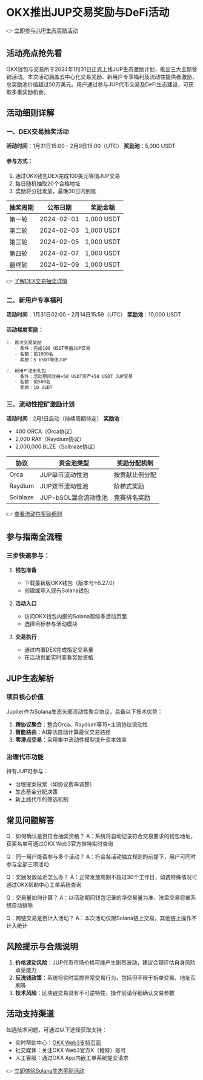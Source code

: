 # OKX推出JUP交易奖励与DeFi活动

👉 [立即参与JUP生态奖励活动](https://bit.ly/okx_welcome)

## 活动亮点抢先看

OKX钱包与交易所于2024年1月31日正式上线JUP生态激励计划，推出三大主题营销活动。本次活动涵盖去中心化交易奖励、新用户专享福利及流动性提供者激励，总奖励池价值超过50万美元。用户通过参与JUP代币交易及DeFi生态建设，可获取多重奖励机会。

## 活动细则详解

### 一、DEX交易抽奖活动
**活动时间**：1月31日15:00 - 2月9日15:00（UTC）
**奖励池**：5,000 USDT

#### 参与方式：
1. 通过OKX钱包DEX完成100美元等值JUP交易
2. 每日随机抽取20个合格地址
3. 奖励将分批发放，最晚30日内到账

| 抽奖周期 | 公布日期        | 奖励金额 |
|----------|-----------------|----------|
| 第一轮   | 2024-02-01      | 1,000 USDT |
| 第二轮   | 2024-02-03      | 1,000 USDT |
| 第三轮   | 2024-02-05      | 1,000 USDT |
| 第四轮   | 2024-02-07      | 1,000 USDT |
| 最终轮   | 2024-02-09      | 1,000 USDT |

👉 [了解DEX交易抽奖详情](https://bit.ly/okx_welcome)

### 二、新用户专享福利
**活动时间**：1月31日02:00 - 2月14日15:59（UTC）
**奖励池**：10,000 USDT

#### 活动梯度奖励：
```markdown
1. 首次交易奖励
   - 条件：完成100 USDT等值JUP交易
   - 名额：前1000名
   - 奖励：5 USDT等值JUP

2. 新用户注册礼包
   - 条件：活动期间注册+50 USDT资产+50 USDT JUP交易
   - 名额：前500名
   - 奖励：10 USDT
```

### 三、流动性挖矿激励计划
**活动时间**：2月1日启动（持续周期待定）
**奖励池**：
- 400 ORCA（Orca协议）
- 2,000 RAY（Raydium协议）
- 2,000,000 BLZE（Solblaze协议）

| 协议       | 资金池类型           | 奖励分配机制 |
|------------|----------------------|--------------|
| Orca       | JUP单币流动性池      | 按贡献比例分配 |
| Raydium    | JUP双币流动性池      | 阶梯式奖励   |
| Solblaze   | JUP-bSOL混合流动性池 | 竞赛排名奖励 |

👉 [查看流动性奖励细则](https://bit.ly/okx_welcome)

## 参与指南全流程

### 三步快速参与：
1. **钱包准备**
   - 下载最新版OKX钱包（版本号≥6.27.0）
   - 创建或导入现有Solana钱包

2. **活动入口**
   - 访问OKX钱包内嵌的Solana超级季活动页面
   - 选择目标参与活动模块

3. **交易执行**
   - 通过内置DEX完成指定交易量
   - 在活动页面实时查看奖励资格

## JUP生态解析

### 项目核心价值
Jupiter作为Solana生态头部流动性聚合协议，具备以下技术优势：
1. **跨协议聚合**：整合Orca、Raydium等15+主流协议流动性
2. **智能路由**：AI算法自动计算最优交易路径
3. **零滑点交易**：采用集中流动性模型提升资本效率

### 治理代币功能
持有JUP可参与：
- 治理提案投票（如协议费率调整）
- 生态基金分配决策
- 新上线代币的筛选机制

## 常见问题解答

Q：如何确认是否符合抽奖资格？
A：系统将自动记录符合交易要求的钱包地址，获奖名单可通过OKX Web3官方推特实时查询

Q：同一用户能否参与多个活动？
A：符合各活动独立规则的前提下，用户可同时参与全部三项活动

Q：奖励发放延迟怎么办？
A：正常发放周期不超过30个工作日，如遇特殊情况可通过OKX帮助中心工单系统查询

Q：交易量如何计算？
A：以活动期间钱包记录的净交易量为准，洗盘交易将被系统自动排除

Q：跨链交易是否计入活动？
A：本次活动仅限Solana链上交易，其他链上操作不计入统计

## 风险提示与合规说明

1. **价格波动风险**：JUP代币市场价格可能产生剧烈波动，建议合理评估自身风险承受能力
2. **反洗钱政策**：系统将实时监控异常交易行为，包括但不限于拆单交易、地址互刷等
3. **技术风险**：区块链交易具有不可逆特性，操作前请仔细确认交易参数

## 活动支持渠道

如遇技术问题，可通过以下途径获取支持：
- 实时帮助中心：[OKX Web3支持页面](https://bit.ly/okx_welcomehelp)
- 社交媒体：关注OKX Web3官方X（推特）账号
- 人工客服：通过OKX App内嵌工单系统提交请求

👉 [立即体验Solana生态奖励活动](https://bit.ly/okx_welcome)